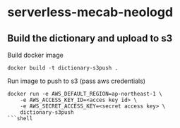 # serverless-mecab-neologd

## Build the dictionary and upload to s3
Build docker image
```shell
docker build -t dictionary-s3push .
```

Run image to push to s3 (pass aws credentials)
```shell
docker run -e AWS_DEFAULT_REGION=ap-northeast-1 \
    -e AWS_ACCESS_KEY_ID=<acces key id> \
    -e AWS_SECRET_ACCESS_KEY=<secret access key> \
    dictionary-s3push
```shell
